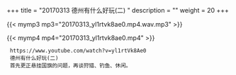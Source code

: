 +++
title = "20170313  德州有什么好玩(二) "
description = ""
weight = 20
+++

{{< mymp3 mp3="20170313_yl1rtvk8ae0.mp4.wav.mp3" >}}

{{< mymp4 mp4="20170313_yl1rtvk8ae0.mp4" >}}

     https://www.youtube.com/watch?v=yl1rtVk8Ae0 
     德州有什么好玩(二) 
     首先更正悬挂国旗的问题，再谈狩猎、钓鱼、休闲。 
